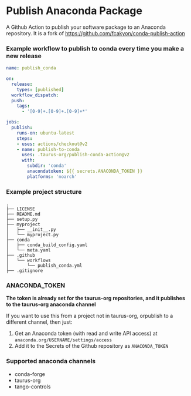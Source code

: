 # Publish Anaconda Package

A Github Action to publish your software package to an Anaconda repository.
It is a fork of https://github.com/fcakyon/conda-publish-action

### Example workflow to publish to conda every time you make a new release

```yaml
name: publish_conda

on:
  release:
    types: [published]
  workflow_dispatch:
  push:
    tags:
      - '[0-9]+.[0-9]+.[0-9]+*'

jobs:
  publish:
    runs-on: ubuntu-latest
    steps:
    - uses: actions/checkout@v2
    - name: publish-to-conda
      uses: .taurus-org/publish-conda-action@v2
      with:
        subdir: 'conda'
        anacondatoken: ${{ secrets.ANACONDA_TOKEN }}
        platforms: 'noarch'

```

### Example project structure

```
.
├── LICENSE
├── README.md
├── setup.py
├── myproject
│   ├── __init__.py
│   └── myproject.py
├── conda
│   ├── conda_build_config.yaml
│   └── meta.yaml
├── .github
│   └── workflows
│       └── publish_conda.yml
├── .gitignore
```

### ANACONDA_TOKEN

**The token is already set for the taurus-org repositories, and 
it publishes to the taurus-org anaconda channel**

If you want to use this from a project not in taurus-org, orpublish to a different
channel, then just:

1. Get an Anaconda token (with read and write API access) at `anaconda.org/USERNAME/settings/access`
2. Add it to the Secrets of the Github repository as `ANACONDA_TOKEN`

### Supported anaconda channels
- conda-forge
- taurus-org
- tango-controls
